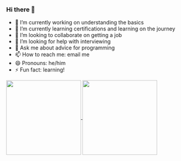 ### Hi there 👋
- 🔭 I’m currently working on understanding the basics
- 🌱 I’m currently learning certifications and learning on the journey
- 👯 I’m looking to collaborate on getting a job
- 🤔 I’m looking for help with interviewing
- 💬 Ask me about advice for programming
- 📫 How to reach me: email me
- 😄 Pronouns: he/him
- ⚡ Fun fact: learning!

<a href="https://github.com/anuraghazra/github-readme-stats">
  <img height=200 align="center" src="https://github-readme-stats.vercel.app/api?username=ethanAthompson&show_icons=true&theme=onedark" />
</a>
<a href="https://github.com/anuraghazra/convoychat">
  <img height=200 align="center" src="https://github-readme-stats.vercel.app/api/top-langs?username=ethanAthompson&layout=compact&langs_count=8&card_width=320" />
</a>
